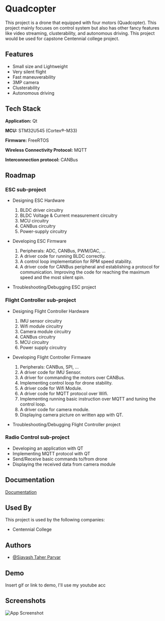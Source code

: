 # Quadcopter

This project is a drone that equipped with four motors (Quadcopter). This project mainly focuses on control system but also has other fancy features like video streaming, clusterability, and autonomous driving. This project would be used for capstone Centennial college project.


## Features

- Small size and Lightweight
- Very silent flight
- Fast maneuverability
- 3MP camera
- Clusterability
- Autonomous driving


## Tech Stack

**Application:** Qt

**MCU:** STM32U545 (Cortex®-M33)

**Firmware:** FreeRTOS

**Wireless Connectivity Protocol:** MQTT

**Interconnection protocol:** CANBus


## Roadmap

### ESC sub-project
- Designing ESC Hardware
	1. BLDC driver circuitry
	1. BLDC Voltage & Current measurement circuitry
	1. MCU circuitry
	1. CANBus circuitry
	1. Power-supply circuitry

- Developing ESC Firmware
	1. Peripherals: ADC, CANBus, PWM/DAC, ...
	1. A driver code for running BLDC correctly.
	1. A control loop implementation for RPM speed stability.
	1. A driver code for CANBus peripheral and establishing a protocol for communication.
	Improving the code for reaching the maximum speed and the most silent spin.
	
- Troubleshooting/Debugging ESC project

### Flight Controller sub-project
- Designing Flight Controller Hardware
	1. IMU sensor circuitry
	1. Wifi module circuitry
	1. Camera module circuitry	
	1. CANBus circuitry
	1. MCU circuitry
	1. Power supply circuitry

- Developing Flight Controller Firmware
	1. Peripherals: CANBus, SPI, ...
	1. A driver code for IMU Sensor.
	1. A driver for commanding the motors over CANBus.
	1. Implementing control loop for drone stability.
	1. A driver code for Wifi Module.
	1. A driver code for MQTT protocol over Wifi.
	1. Implementing running basic instruction over MQTT and tuning the control loop.
	1. A driver code for camera module.
	1. Displaying camera picture on written app with QT.

- Troubleshooting/Debugging Flight Controller project

### Radio Control sub-project
- Developing an application with QT
- Implementing MQTT protocol with QT
- Send/Receive basic commands to/from drone
- Displaying the received data from camera module


## Documentation

[Documentation](https://github.com/mend0z0/QuadCopter/tree/main/Doc)


## Used By

This project is used by the following companies:

- Centennial College

## Authors

- [@Siavash Taher Parvar](https://www.github.com/mend0z0)


## Demo

Insert gif or link to demo, I'll use my youtube acc


## Screenshots

![App Screenshot](https://via.placeholder.com/468x300?text=App+Screenshot+Here)
